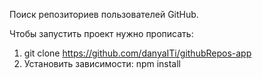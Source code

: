Поиск репозиториев пользователей GitHub.

Чтобы запустить проект нужно прописать:

1. git clone https://github.com/danyaITi/githubRepos-app
2. Установить зависимости: npm install
